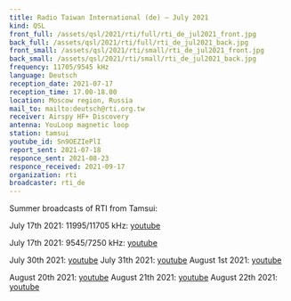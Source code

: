 ```yaml
---
title: Radio Taiwan International (de) — July 2021
kind: QSL
front_full: /assets/qsl/2021/rti/full/rti_de_jul2021_front.jpg
back_full: /assets/qsl/2021/rti/full/rti_de_jul2021_back.jpg
front_small: /assets/qsl/2021/rti/small/rti_de_jul2021_front.jpg
back_small: /assets/qsl/2021/rti/small/rti_de_jul2021_back.jpg
frequency: 11705/9545 kHz
language: Deutsch
reception_date: 2021-07-17
reception_time: 17.00-18.00
location: Moscow region, Russia
mail_to: mailto:deutsch@rti.org.tw
receiver: Airspy HF+ Discovery
antenna: YouLoop magnetic loop
station: tamsui
youtube_id: Sn9OEZIePlI
report_sent: 2021-07-18
responce_sent: 2021-08-23
responce_received: 2021-09-17
organization: rti
broadcaster: rti_de
---
```


Summer broadcasts of RTI from Tamsui:

July 17th 2021: 11995/11705 kHz: <a href="https://youtu.be/Sn9OEZIePlI">youtube</a>

July 17th 2021: 9545/7250 kHz: <a href="https://youtu.be/YSBPArrkDX0">youtube</a>

July 30th 2021: <a href="https://youtu.be/3Ly9oam2S7k">youtube</a>
July 31th 2021: <a href="https://youtu.be/Bl2zkqS0XvY">youtube</a>
August 1st 2021: <a href="https://youtu.be/H08xejteMYg">youtube</a>

August 20th 2021: <a href="https://youtu.be/E9F8zFBTTMQ">youtube</a>
August 21th 2021: <a href="https://youtu.be/e3Y_aAg3bdc">youtube</a>
August 22th 2021: <a href="https://youtu.be/YjvLA-4MRqw">youtube</a>
